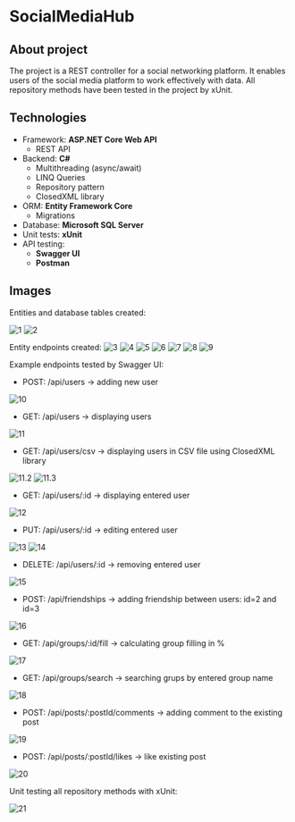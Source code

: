 # SocialMediaHub
## About project
The project is a REST controller for a social networking platform. It enables users of the social media platform to work effectively with data. All repository methods have been tested in the project by xUnit. 

## Technologies
- Framework: **ASP.NET Core Web API**
  - REST API
- Backend: **C#**
  - Multithreading (async/await)
  - LINQ Queries
  - Repository pattern
  - ClosedXML library
- ORM: **Entity Framework Core**
  - Migrations
- Database: **Microsoft SQL Server**
- Unit tests: **xUnit**
- API testing:
  - **Swagger UI**
  - **Postman**

## Images
Entities and database tables created:

![1](https://github.com/karoldziadkowiec/Social-Media-Hub/blob/master/photos/1.png)
![2](https://github.com/karoldziadkowiec/Social-Media-Hub/blob/master/photos/2.png)

Entity endpoints created:
![3](https://github.com/karoldziadkowiec/Social-Media-Hub/blob/master/photos/3.png)
![4](https://github.com/karoldziadkowiec/Social-Media-Hub/blob/master/photos/4.png)
![5](https://github.com/karoldziadkowiec/Social-Media-Hub/blob/master/photos/5.png)
![6](https://github.com/karoldziadkowiec/Social-Media-Hub/blob/master/photos/6.png)
![7](https://github.com/karoldziadkowiec/Social-Media-Hub/blob/master/photos/7.png)
![8](https://github.com/karoldziadkowiec/Social-Media-Hub/blob/master/photos/8.png)
![9](https://github.com/karoldziadkowiec/Social-Media-Hub/blob/master/photos/9.png)

Example endpoints tested by Swagger UI:
- POST: /api/users -> adding new user

![10](https://github.com/karoldziadkowiec/Social-Media-Hub/blob/master/photos/10.png)

- GET: /api/users -> displaying users
  
![11](https://github.com/karoldziadkowiec/Social-Media-Hub/blob/master/photos/11.png)

- GET: /api/users/csv -> displaying users in CSV file using ClosedXML library
  
![11.2](https://github.com/karoldziadkowiec/Social-Media-Hub/blob/master/photos/11.2.png)
![11.3](https://github.com/karoldziadkowiec/Social-Media-Hub/blob/master/photos/11.3.png)

- GET: /api/users/:id -> displaying entered user

![12](https://github.com/karoldziadkowiec/Social-Media-Hub/blob/master/photos/12.png)

- PUT: /api/users/:id -> editing entered user

![13](https://github.com/karoldziadkowiec/Social-Media-Hub/blob/master/photos/13.png)
![14](https://github.com/karoldziadkowiec/Social-Media-Hub/blob/master/photos/14.png)

- DELETE: /api/users/:id -> removing entered user

![15](https://github.com/karoldziadkowiec/Social-Media-Hub/blob/master/photos/15.png)

- POST: /api/friendships -> adding friendship between users: id=2 and id=3

![16](https://github.com/karoldziadkowiec/Social-Media-Hub/blob/master/photos/16.png)

- GET: /api/groups/:id/fill -> calculating group filling in %

![17](https://github.com/karoldziadkowiec/Social-Media-Hub/blob/master/photos/17.png)

- GET: /api/groups/search -> searching grups by entered group name

![18](https://github.com/karoldziadkowiec/Social-Media-Hub/blob/master/photos/18.png)

- POST: /api/posts/:postId/comments -> adding comment to the existing post

![19](https://github.com/karoldziadkowiec/Social-Media-Hub/blob/master/photos/19.png)

- POST: /api/posts/:postId/likes -> like existing post

![20](https://github.com/karoldziadkowiec/Social-Media-Hub/blob/master/photos/20.png)

Unit testing all repository methods with xUnit:

![21](https://github.com/karoldziadkowiec/Social-Media-Hub/blob/master/photos/21.png)
